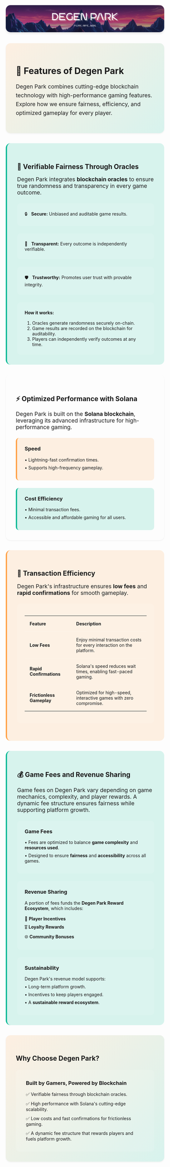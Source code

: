 <div style="text-align: center; margin: 2rem 0;">
  <img src="/dptwitter.png" alt="DegenPark Logo" style="max-width: 100%; border-radius: 15px; box-shadow: 0 4px 6px rgba(0,0,0,0.1);" />
</div>

<div style="background: linear-gradient(135deg, rgba(255,159,67,0.15) 0%, rgba(0,184,148,0.15) 100%); padding: 2rem; border-radius: 15px; margin: 2rem 0; box-shadow: 0 2px 4px rgba(0,0,0,0.05);">

# 🧩 Features of Degen Park

<p style="font-size: 1.1rem; line-height: 1.6;">
Degen Park combines cutting-edge blockchain technology with high-performance gaming features. Explore how we ensure fairness, efficiency, and optimized gameplay for every player.
</p>

</div>

<div style="background: rgba(0,184,148,0.15); padding: 2rem; border-radius: 15px; margin: 2rem 0; border-left: 4px solid #00b894;">

## 🌟 Verifiable Fairness Through Oracles

<p style="font-size: 1.1rem;">
Degen Park integrates <strong>blockchain oracles</strong> to ensure true randomness and transparency in every game outcome.
</p>

<div style="display: grid; grid-template-columns: repeat(auto-fit, minmax(250px, 1fr)); gap: 1.5rem; margin: 1.5rem 0;">
  <div style="background: rgba(255,255,255,0.1); padding: 1.5rem; border-radius: 10px;">
    <p style="margin: 0;"><span style="margin-right: 0.5rem;">🔒</span> <strong>Secure:</strong> Unbiased and auditable game results.</p>
  </div>
  <div style="background: rgba(255,255,255,0.1); padding: 1.5rem; border-radius: 10px;">
    <p style="margin: 0;"><span style="margin-right: 0.5rem;">🧩</span> <strong>Transparent:</strong> Every outcome is independently verifiable.</p>
  </div>
  <div style="background: rgba(255,255,255,0.1); padding: 1.5rem; border-radius: 10px;">
    <p style="margin: 0;"><span style="margin-right: 0.5rem;">🛡️</span> <strong>Trustworthy:</strong> Promotes user trust with provable integrity.</p>
  </div>
</div>

<div style="background: rgba(255,255,255,0.1); padding: 1.5rem; border-radius: 10px; margin-top: 1.5rem;">
  <strong>How it works:</strong>
  <ol style="margin: 1rem 0 0 0; padding-left: 1.5rem;">
    <li>Oracles generate randomness securely on-chain.</li>
    <li>Game results are recorded on the blockchain for auditability.</li>
    <li>Players can independently verify outcomes at any time.</li>
  </ol>
</div>

</div>

<div style="padding: 2rem; border-radius: 15px; background: rgba(255,255,255,0.05); margin: 2rem 0; box-shadow: 0 2px 4px rgba(0,0,0,0.05);">

## ⚡ Optimized Performance with Solana

<p style="font-size: 1.1rem; margin-bottom: 1.5rem;">
Degen Park is built on the <strong>Solana blockchain</strong>, leveraging its advanced infrastructure for high-performance gaming.
</p>

<div style="display: grid; grid-template-columns: repeat(auto-fit, minmax(300px, 1fr)); gap: 1.5rem;">
  <div style="background: rgba(255,159,67,0.15); padding: 1.5rem; border-radius: 10px; border-left: 4px solid #ff9f43;">
    <h3 style="margin-top: 0;">Speed</h3>
    <ul style="list-style: none; padding-left: 0; margin: 0;">
      <li style="margin-bottom: 0.5rem;">• Lightning-fast confirmation times.</li>
      <li style="margin-bottom: 0.5rem;">• Supports high-frequency gameplay.</li>
    </ul>
  </div>
  
  <div style="background: rgba(0,184,148,0.15); padding: 1.5rem; border-radius: 10px; border-left: 4px solid #00b894;">
    <h3 style="margin-top: 0;">Cost Efficiency</h3>
    <ul style="list-style: none; padding-left: 0; margin: 0;">
      <li style="margin-bottom: 0.5rem;">• Minimal transaction fees.</li>
      <li style="margin-bottom: 0.5rem;">• Accessible and affordable gaming for all users.</li>
    </ul>
  </div>
</div>

</div>

<div style="background: rgba(255,159,67,0.15); padding: 2rem; border-radius: 15px; margin: 2rem 0; border-left: 4px solid #ff9f43;">

## 💼 Transaction Efficiency

<p style="font-size: 1.1rem;">
Degen Park's infrastructure ensures <strong>low fees</strong> and <strong>rapid confirmations</strong> for smooth gameplay.
</p>

<div style="background: rgba(255,255,255,0.1); padding: 1.5rem; border-radius: 10px; margin: 1.5rem 0; overflow-x: auto;">
<table style="width: 100%; border-collapse: collapse;">
  <tr>
    <th style="padding: 1rem; text-align: left; border-bottom: 2px solid rgba(255,255,255,0.1);">Feature</th>
    <th style="padding: 1rem; text-align: left; border-bottom: 2px solid rgba(255,255,255,0.1);">Description</th>
  </tr>
  <tr>
    <td style="padding: 1rem; border-bottom: 1px solid rgba(255,255,255,0.1);"><strong>Low Fees</strong></td>
    <td style="padding: 1rem; border-bottom: 1px solid rgba(255,255,255,0.1);">Enjoy minimal transaction costs for every interaction on the platform.</td>
  </tr>
  <tr>
    <td style="padding: 1rem; border-bottom: 1px solid rgba(255,255,255,0.1);"><strong>Rapid Confirmations</strong></td>
    <td style="padding: 1rem; border-bottom: 1px solid rgba(255,255,255,0.1);">Solana's speed reduces wait times, enabling fast-paced gaming.</td>
  </tr>
  <tr>
    <td style="padding: 1rem;"><strong>Frictionless Gameplay</strong></td>
    <td style="padding: 1rem;">Optimized for high-speed, interactive games with zero compromise.</td>
  </tr>
</table>
</div>

</div>

<div style="background: rgba(0,184,148,0.15); padding: 2rem; border-radius: 15px; margin: 2rem 0; border-left: 4px solid #00b894;">

## 💰 Game Fees and Revenue Sharing

<p style="font-size: 1.1rem;">
Game fees on Degen Park vary depending on game mechanics, complexity, and player rewards. A dynamic fee structure ensures fairness while supporting platform growth.
</p>

<div style="display: grid; grid-template-columns: repeat(auto-fit, minmax(300px, 1fr)); gap: 1.5rem; margin-top: 1.5rem;">
  <div style="background: rgba(255,255,255,0.1); padding: 1.5rem; border-radius: 10px;">
    <h3 style="margin-top: 0;">Game Fees</h3>
    <ul style="list-style: none; padding-left: 0; margin: 0;">
      <li style="margin-bottom: 0.5rem;">• Fees are optimized to balance <strong>game complexity</strong> and <strong>resources used</strong>.</li>
      <li style="margin-bottom: 0.5rem;">• Designed to ensure <strong>fairness</strong> and <strong>accessibility</strong> across all games.</li>
    </ul>
  </div>

  <div style="background: rgba(255,255,255,0.1); padding: 1.5rem; border-radius: 10px;">
    <h3 style="margin-top: 0;">Revenue Sharing</h3>
    <p style="margin-bottom: 1rem;">A portion of fees funds the <strong>Degen Park Reward Ecosystem</strong>, which includes:</p>
    <ul style="list-style: none; padding-left: 0; margin: 0;">
      <li style="margin-bottom: 0.5rem;">🎁 <strong>Player Incentives</strong></li>
      <li style="margin-bottom: 0.5rem;">🎖️ <strong>Loyalty Rewards</strong></li>
      <li style="margin-bottom: 0.5rem;">🌐 <strong>Community Bonuses</strong></li>
    </ul>
  </div>

  <div style="background: rgba(255,255,255,0.1); padding: 1.5rem; border-radius: 10px;">
    <h3 style="margin-top: 0;">Sustainability</h3>
    <p style="margin-bottom: 0.5rem;">Degen Park's revenue model supports:</p>
    <ul style="list-style: none; padding-left: 0; margin: 0;">
      <li style="margin-bottom: 0.5rem;">• Long-term platform growth.</li>
      <li style="margin-bottom: 0.5rem;">• Incentives to keep players engaged.</li>
      <li style="margin-bottom: 0.5rem;">• A <strong>sustainable reward ecosystem</strong>.</li>
    </ul>
  </div>
</div>

</div>

<div style="background: linear-gradient(135deg, rgba(255,159,67,0.15) 0%, rgba(0,184,148,0.15) 100%); padding: 2rem; border-radius: 15px; margin: 2rem 0; box-shadow: 0 2px 4px rgba(0,0,0,0.05);">

## Why Choose Degen Park?

<div style="background: rgba(255,255,255,0.1); padding: 2rem; border-radius: 10px; margin-top: 1.5rem;">
  <h3 style="margin-top: 0;">Built by Gamers, Powered by Blockchain</h3>
  <ul style="list-style: none; padding-left: 0; margin: 1rem 0 0 0;">
    <li style="margin-bottom: 0.75rem;">✅ Verifiable fairness through blockchain oracles.</li>
    <li style="margin-bottom: 0.75rem;">✅ High performance with Solana's cutting-edge scalability.</li>
    <li style="margin-bottom: 0.75rem;">✅ Low costs and fast confirmations for frictionless gaming.</li>
    <li style="margin-bottom: 0;">✅ A dynamic fee structure that rewards players and fuels platform growth.</li>
  </ul>
</div>

</div>
